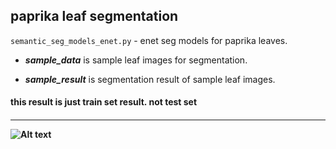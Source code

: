 ## paprika leaf segmentation

`semantic_seg_models_enet.py` - enet seg models for paprika leaves.
 
 - **_sample_data_** is sample leaf images for segmentation.  
 
 - **_sample_result_** is segmentation result of sample leaf images.
 
<h4>this result is just train set result. not test set<h4>
  
 ***
 ![Alt text](paf_test/sample_result/result_2.png "one sample test result")
 
 
 